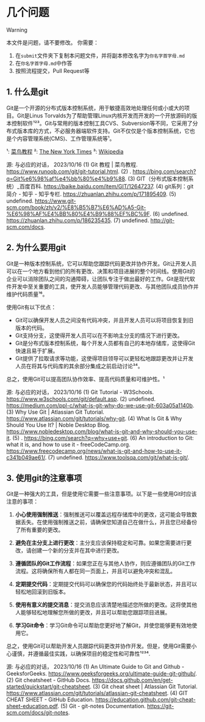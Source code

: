 # 几个问题

> [!WARNING]
> 本文件是问题，请不要修改。
> 你需要：
> 1. 在`submit`文件夹下复制本问题文件，并将副本修改名字为`你名字首字母.md`
> 2. 在`你名字首字母.md`中作答
> 3. 按照流程提交，Pull Request等

## 1. 什么是git
Git是一个开源的分布式版本控制系统，用于敏捷高效地处理任何或小或大的项目。Git是Linus Torvalds为了帮助管理Linux内核开发而开发的一个开放源码的版本控制软件¹²³。Git与常用的版本控制工具CVS、Subversion等不同，它采用了分布式版本库的方式，不必服务器端软件支持。Git不仅仅是个版本控制系统，它也是个内容管理系统(CMS)、工作管理系统等¹。

¹: [菜鸟教程](https://www.runoob.com/git/git-tutorial.html)
²: [The New York Times](https://www.nytimes.com/2018/02/03/world/asia/mount-everest-how-tall-nepal.html)
³: [Wikipedia](https://en.wikipedia.org/wiki/Mount_Everest)

源: 与必应的对话， 2023/10/16
(1) Git 教程 | 菜鸟教程. https://www.runoob.com/git/git-tutorial.html.
(2) . https://bing.com/search?q=Git%e6%98%af%e4%bb%80%e4%b9%88.
(3) GIT（分布式版本控制系统）_百度百科. https://baike.baidu.com/item/GIT/12647237.
(4) git系列：git 简介 - 知乎 - 知乎专栏. https://zhuanlan.zhihu.com/p/171895409.
(5) undefined. https://www.git-scm.com/book/zh/v2/%E8%B5%B7%E6%AD%A5-Git-%E6%98%AF%E4%BB%80%E4%B9%88%EF%BC%9F.
(6) undefined. https://zhuanlan.zhihu.com/p/186235435.
(7) undefined. http://git-scm.com/docs.
## 2. 为什么要用git
Git是一种版本控制系统，它可以帮助您跟踪代码更改并协作开发。Git让开发人员可以在一个地方看到他们的所有更改、决策和项目进展的整个时间线。使用Git的企业可以消除团队之间的沟通障碍，让团队专注于做出最好的工作。Git是现代软件开发中至关重要的工具，使开发人员能够管理代码更改、与其他团队成员协作并维护代码质量¹⁶。

使用Git有以下优点：
- Git可以确保开发人员之间没有代码冲突，并且开发人员可以将项目恢复到旧版本的代码。
- Git支持分支，这使得开发人员可以在不影响主分支的情况下进行更改。
- Git是分布式版本控制系统，每个开发人员都有自己的本地存储库，这使得Git快速且易于扩展。
- Git提供了拉取请求等功能，这使得项目领导可以更轻松地跟踪更改并让开发人员在将其与代码库的其余部分集成之前启动讨论³⁴。

总之，使用Git可以提高团队协作效率、提高代码质量和可维护性。¹

源: 与必应的对话， 2023/10/16
(1) Git Tutorial - W3Schools. https://www.w3schools.com/git/default.asp.
(2) undefined. https://medium.com/ppl-c/what-is-git-why-do-we-use-git-603a05a1140b.
(3) Why Use Git | Atlassian Git Tutorial. https://www.atlassian.com/git/tutorials/why-git.
(4) What Is Git & Why Should You Use It? | Noble Desktop Blog. https://www.nobledesktop.com/blog/what-is-git-and-why-should-you-use-it.
(5) . https://bing.com/search?q=why+use+git.
(6) An introduction to Git: what it is, and how to use it - freeCodeCamp.org. https://www.freecodecamp.org/news/what-is-git-and-how-to-use-it-c341b049ae61/.
(7) undefined. https://www.toolsqa.com/git/what-is-git/.
## 3. 使用git的注意事项
Git是一种强大的工具，但是使用它需要一些注意事项。以下是一些使用Git时应该注意的事项：

1. **小心使用强制推送**：强制推送可以覆盖远程存储库中的更改，这可能会导致数据丢失。在使用强制推送之前，请确保您知道自己在做什么，并且您已经备份了所有重要的更改。

2. **避免在主分支上进行更改**：主分支应该保持稳定和可靠。如果您需要进行更改，请创建一个新的分支并在其中进行更改。

3. **遵循团队的Git工作流程**：如果您正在与其他人协作，则应遵循团队的Git工作流程。这将确保所有人都在同一页面上，并且可以避免冲突和混乱。

4. **定期提交代码**：定期提交代码可以确保您的代码始终处于最新状态，并且可以轻松地回滚到旧版本。

5. **使用有意义的提交消息**：提交消息应该清楚地描述您所做的更改。这将使其他人能够轻松地理解您所做的更改，并且可以帮助您跟踪项目进展。

6. **学习Git命令**：学习Git命令可以帮助您更好地了解Git，并使您能够更有效地使用它。

总之，使用Git可以帮助开发人员跟踪代码更改并协作开发。但是，使用Git需要小心谨慎，并遵循最佳实践，以确保项目的稳定性和可靠性¹²³⁴.

源: 与必应的对话， 2023/10/16
(1) An Ultimate Guide to Git and Github - GeeksforGeeks. https://www.geeksforgeeks.org/ultimate-guide-git-github/.
(2) Git cheatsheet - GitHub Docs. https://docs.github.com/en/get-started/quickstart/git-cheatsheet.
(3) Git cheat sheet | Atlassian Git Tutorial. https://www.atlassian.com/git/tutorials/atlassian-git-cheatsheet.
(4) GIT CHEAT SHEET - GitHub Education. https://education.github.com/git-cheat-sheet-education.pdf.
(5) Git - git-notes Documentation. https://git-scm.com/docs/git-notes.